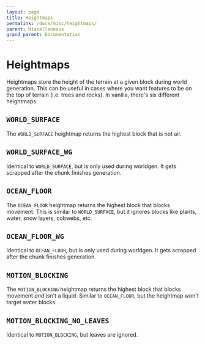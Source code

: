 ```yaml
---
layout: page
title: Heightmaps
permalink: /docs/misc/heightmaps/
parent: Miscellaneous
grand_parent: Documentation
---
```


# Heightmaps

Heightmaps store the height of the terrain at a given block during world generation. This can be useful in cases where you want features to be on the top of terrain (i.e. trees and rocks). In vanilla, there's six different heightmaps.

## `WORLD_SURFACE`

The `WORLD_SURFACE` heightmap returns the highest block that is not air.

## `WORLD_SURFACE_WG`

Identical to `WORLD_SURFACE`, but is only used during worldgen. It gets scrapped after the chunk finishes generation.

## `OCEAN_FLOOR`

The `OCEAN_FLOOR` heightmap returns the highest block that blocks movement. This is similar to `WORLD_SURFACE`, but it ignores blocks like plants, water, snow layers, cobwebs, etc.

## `OCEAN_FLOOR_WG`

Identical to `OCEAN_FLOOR`, but is only used during worldgen. It gets scrapped after the chunk finishes generation.

## `MOTION_BLOCKING`

The `MOTION_BLOCKING` heightmap returns the highest block that blocks movement *and* isn't a liquid. Similar to `OCEAN_FLOOR`, but the heightmap won't target water blocks.

## `MOTION_BLOCKING_NO_LEAVES`

Identical to `MOTION_BLOCKING`, but leaves are ignored.